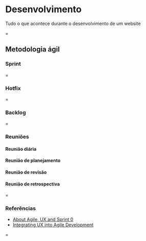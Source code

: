 # Desenvolvimento

Tudo o que acontece durante o desenvolvimento de um website

=

## Metodologia ágil

### Sprint
=
### Hotfix
=
### Backlog
=
### Reuniões

#### Reunião diária
#### Reunião de planejamento
#### Reunião de revisão
#### Reunião de retrospectiva
=
### Referências

* [About Agile, UX and Sprint 0](www.matwalker.co.uk/2011/01/17/about-agile-ux-and-sprint-0/)
* [Integrating UX into Agile Development](http://www.uxmatters.com/mt/archives/2011/04/integrating-ux-into-agile-development.php)

=
